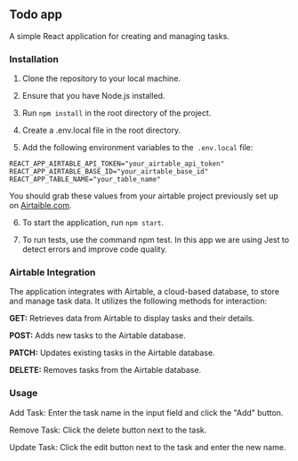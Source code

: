 ## Todo app

A simple React application for creating and managing tasks.

### Installation

1. Clone the repository to your local machine.

2. Ensure that you have Node.js installed.

3. Run ```npm install``` in the root directory of the project.

4. Create a .env.local file in the root directory.

5. Add the following environment variables to the``` .env.local``` file:

```
REACT_APP_AIRTABLE_API_TOKEN="your_airtable_api_token"
REACT_APP_AIRTABLE_BASE_ID="your_airtable_base_id"
REACT_APP_TABLE_NAME="your_table_name"
```
You should grab these values from your airtable project previously set up on [Airtaible.com](https://www.airtable.com/v1).

6. To start the application, run ```npm start```.

7. To run tests, use the command npm test. In this app we are using Jest to detect errors and improve code quality.

### Airtable Integration
The application integrates with Airtable, a cloud-based database, to store and manage task data. It utilizes the following methods for interaction:

**GET:** Retrieves data from Airtable to display tasks and their details.

**POST:** Adds new tasks to the Airtable database.

**PATCH:** Updates existing tasks in the Airtable database.

**DELETE:** Removes tasks from the Airtable database.

### Usage
Add Task: Enter the task name in the input field and click the "Add" button.

Remove Task: Click the delete button next to the task.

Update Task: Click the edit button next to the task and enter the new name.

